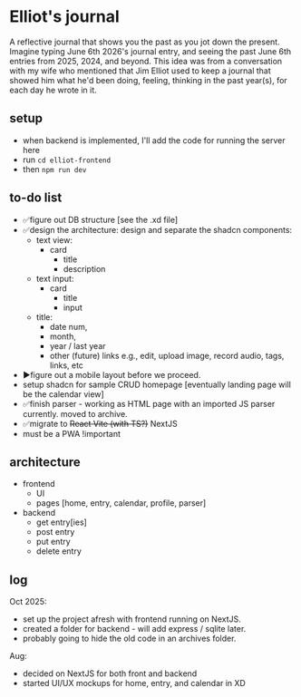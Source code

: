# Elliot's journal

A reflective journal that shows you the past as you jot down the present. Imagine typing June 6th 2026's journal entry, and seeing the past June 6th entries from 2025, 2024, and beyond.
This idea was from a conversation with my wife who mentioned that Jim Elliot used to keep a journal that showed him what he'd been doing, feeling, thinking in the past year(s), for each day he wrote in it.

## setup
- when backend is implemented, I'll add the code for running the server here
- run `cd elliot-frontend`
- then `npm run dev`

## to-do list

- ✅figure out DB structure [see the .xd file]
- ✅design the architecture: design and separate the shadcn components:
  - text view:
    - card
      - title
      - description
  - text input:
    - card
      - title
      - input
  - title:
    - date num, 
    - month,
    - year / last year 
    - other (future) links e.g., edit, upload image, record audio, tags, links, etc
- ▶️figure out a mobile layout before we proceed.
- setup shadcn for sample CRUD homepage [eventually landing page will be the calendar view]
- ✅finish parser - working as HTML page with an imported JS parser currently. moved to archive.
- ✅migrate to ~~React Vite (with TS?)~~ NextJS
- must be a PWA !important

## architecture

- frontend
  - UI
  - pages [home, entry, calendar, profile, parser]
- backend
  - get entry[ies]
  - post entry
  - put entry
  - delete entry

## log

Oct 2025:
- set up the project afresh with frontend running on NextJS.
- created a folder for backend - will add express / sqlite later.
- probably going to hide the old code in an archives folder.

Aug:
- decided on NextJS for both front and backend
- started UI/UX mockups for home, entry, and calendar in XD
